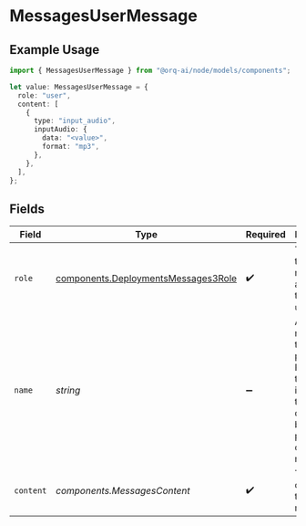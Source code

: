 # MessagesUserMessage

## Example Usage

```typescript
import { MessagesUserMessage } from "@orq-ai/node/models/components";

let value: MessagesUserMessage = {
  role: "user",
  content: [
    {
      type: "input_audio",
      inputAudio: {
        data: "<value>",
        format: "mp3",
      },
    },
  ],
};
```

## Fields

| Field                                                                                                                        | Type                                                                                                                         | Required                                                                                                                     | Description                                                                                                                  |
| ---------------------------------------------------------------------------------------------------------------------------- | ---------------------------------------------------------------------------------------------------------------------------- | ---------------------------------------------------------------------------------------------------------------------------- | ---------------------------------------------------------------------------------------------------------------------------- |
| `role`                                                                                                                       | [components.DeploymentsMessages3Role](../../models/components/deploymentsmessages3role.md)                                   | :heavy_check_mark:                                                                                                           | The role of the messages author, in this case `user`.                                                                        |
| `name`                                                                                                                       | *string*                                                                                                                     | :heavy_minus_sign:                                                                                                           | An optional name for the participant. Provides the model information to differentiate between participants of the same role. |
| `content`                                                                                                                    | *components.MessagesContent*                                                                                                 | :heavy_check_mark:                                                                                                           | The contents of the user message.                                                                                            |